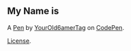 My Name is
----------


A [Pen](https://codepen.io/yourold6amertag/pen/YvxmzG) by [YourOld6amerTag](https://codepen.io/yourold6amertag) on [CodePen](https://codepen.io).

[License](https://codepen.io/yourold6amertag/pen/YvxmzG/license).